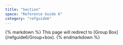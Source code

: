 ```yaml
---
title: "Section"
space: "Reference Guide 6"
category: "refguide6"
---
```

<div class="alert alert-warning">{% markdown %}
This page will redirect to [Group Box](/refguide6/Group+box).
{% endmarkdown %}</div>
